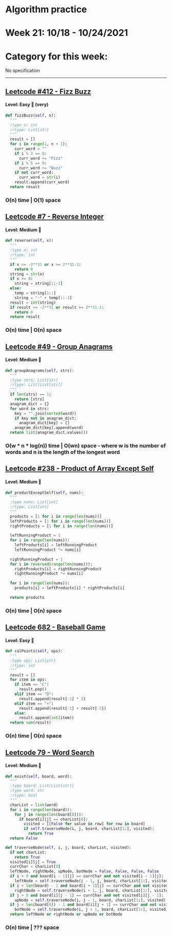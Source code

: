 # Algorithm practice

# Week 21: 10/18 - 10/24/2021

# Category for this week:
No specification

---

## [Leetcode #412 - Fizz Buzz](https://leetcode.com/problems/fizz-buzz/)

#### Level: Easy 📗 (very)

```python
def fizzBuzz(self, n):
  """
  :type n: int
  :rtype: List[str]
  """
  result = []
  for i in range(1, n + 1):
    curr_word = ""
    if i % 3 == 0:
      curr_word += "Fizz"
    if i % 5 == 0:
      curr_word += "Buzz"
    if not curr_word:
      curr_word = str(i)
    result.append(curr_word)
  return result
```

###  O(n) time | O(1) space

## [Leetcode #7 - Reverse Integer](https://leetcode.com/problems/reverse-integer/)

#### Level: Medium 📘

```python
def reverse(self, x):
  """
  :type x: int
  :rtype: int
  """
  if x <= -2**31 or x >= 2**31-1:
    return 0
  string = str(x)
  if x >= 0:
    string = string[::-1]
  else:
    temp = string[1::]
    string = "-" + temp[::-1]
  result = int(string)
  if result <= -2**31 or result >= 2**31-1:
    return 0
  return result
```

### O(n) time | O(n) space

## [Leetcode #49 - Group Anagrams](https://leetcode.com/problems/group-anagrams/)

#### Level: Medium 📘

```python
def groupAnagrams(self, strs):
  """
  :type strs: List[str]
  :rtype: List[List[str]]
  """
  if len(strs) == 1:
    return [strs]
  anagram_dict = {}
  for word in strs:
    key = "".join(sorted(word))
    if key not in anagram_dict:
      anagram_dict[key] = []
    anagram_dict[key].append(word)
  return list(anagram_dict.values())
```

### O(w * n * log(n)) time | O(wn) space - where w is the number of words and n is the length of the longest word

## [Leetcode #238 - Product of Array Except Self](https://leetcode.com/problems/product-of-array-except-self/)

#### Level: Medium 📘

```python
def productExceptSelf(self, nums):
  """
  :type nums: List[int]
  :rtype: List[int]
  """
  products = [1 for i in range(len(nums))]
  leftProducts = [1 for i in range(len(nums))]
  rightProducts = [1 for i in range(len(nums))]
  
  leftRunningProduct = 1
  for i in range(len(nums)):
    leftProducts[i] = leftRunningProduct
    leftRunningProduct *= nums[i]
  
  rightRunningProduct = 1
  for i in reversed(range(len(nums))):
    rightProducts[i] = rightRunningProduct
    rightRunningProduct *= nums[i]
      
  for i in range(len(nums)):
    products[i] = leftProducts[i] * rightProducts[i]
      
  return products
```

### O(n) time | O(n) space

## [Leetcode 682 - Baseball Game](https://leetcode.com/problems/baseball-game/)

#### Level: Easy 📗

```python
def calPoints(self, ops):
  """
  :type ops: List[str]
  :rtype: int
  """
  result = []
  for item in ops:
    if item == "C":
      result.pop()
    elif item == "D":
      result.append(result[-1] * 2)
    elif item == "+":
      result.append(result[-1] + result[-2])
    else:
      result.append(int(item))
  return sum(result)
```

### O(n) time | O(n) space

## [Leetcode 79 - Word Search](https://leetcode.com/problems/word-search/)

#### Level: Medium 📘

```python
def exist(self, board, word):
  """
  :type board: List[List[str]]
  :type word: str
  :rtype: bool
  """
  charList = list(word)
  for i in range(len(board)):
    for j in range(len(board[0])):
      if board[i][j] == charList[0]:
        visited = [[False for value in row] for row in board]
        if self.traverseNode(i, j, board, charList[1:], visited):
          return True
  return False

def traverseNode(self, i, j, board, charList, visited):
  if not charList:
    return True
  visited[i][j] = True
  currChar = charList[0]
  leftNode, rightNode, upNode, botNode = False, False, False, False
  if i > 0 and board[i - 1][j] == currChar and not visited[i - 1][j]:
    leftNode = self.traverseNode(i - 1, j, board, charList[1:], visited)
  if i < len(board) - 1 and board[i + 1][j] == currChar and not visited[i + 1][j]:
    rightNode = self.traverseNode(i + 1, j, board, charList[1:], visited)
  if j > 0 and board[i][j - 1] == currChar and not visited[i][j - 1]:
    upNode = self.traverseNode(i, j - 1, board, charList[1:], visited)
  if j < len(board[0]) - 1 and board[i][j + 1] == currChar and not visited[i][j + 1]:
    botNode = self.traverseNode(i, j + 1, board, charList[1:], visited)
  return leftNode or rightNode or upNode or botNode
```

### O(n) time | ??? space
